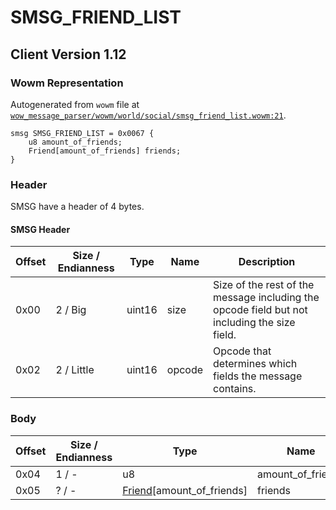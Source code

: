 # SMSG_FRIEND_LIST

## Client Version 1.12

### Wowm Representation

Autogenerated from `wowm` file at [`wow_message_parser/wowm/world/social/smsg_friend_list.wowm:21`](https://github.com/gtker/wow_messages/tree/main/wow_message_parser/wowm/world/social/smsg_friend_list.wowm#L21).
```rust,ignore
smsg SMSG_FRIEND_LIST = 0x0067 {
    u8 amount_of_friends;
    Friend[amount_of_friends] friends;
}
```
### Header

SMSG have a header of 4 bytes.

#### SMSG Header

| Offset | Size / Endianness | Type   | Name   | Description |
| ------ | ----------------- | ------ | ------ | ----------- |
| 0x00   | 2 / Big           | uint16 | size   | Size of the rest of the message including the opcode field but not including the size field.|
| 0x02   | 2 / Little        | uint16 | opcode | Opcode that determines which fields the message contains.|

### Body

| Offset | Size / Endianness | Type | Name | Description | Comment |
| ------ | ----------------- | ---- | ---- | ----------- | ------- |
| 0x04 | 1 / - | u8 | amount_of_friends |  |  |
| 0x05 | ? / - | [Friend](friend.md)[amount_of_friends] | friends |  |  |

